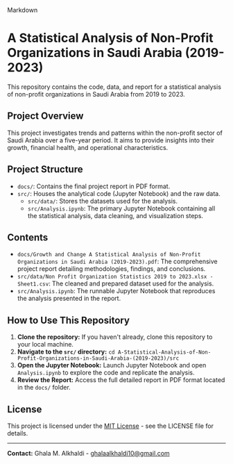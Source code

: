 Markdown
# A Statistical Analysis of Non-Profit Organizations in Saudi Arabia (2019-2023)

This repository contains the code, data, and report for a statistical analysis of non-profit organizations in Saudi Arabia from 2019 to 2023.

## Project Overview
This project investigates trends and patterns within the non-profit sector of Saudi Arabia over a five-year period. It aims to provide insights into their growth, financial health, and operational characteristics.

## Project Structure
- `docs/`: Contains the final project report in PDF format.
- `src/`: Houses the analytical code (Jupyter Notebook) and the raw data.
    - `src/data/`: Stores the datasets used for the analysis.
    - `src/Analysis.ipynb`: The primary Jupyter Notebook containing all the statistical analysis, data cleaning, and visualization steps.

## Contents
- `docs/Growth and Change A Statistical Analysis of Non-Profit Organizations in Saudi Arabia (2019-2023).pdf`: The comprehensive project report detailing methodologies, findings, and conclusions.
- `src/data/Non Profit Organization Statistics 2019 to 2023.xlsx - Sheet1.csv`: The cleaned and prepared dataset used for the analysis.
- `src/Analysis.ipynb`: The runnable Jupyter Notebook that reproduces the analysis presented in the report.

## How to Use This Repository
1.  **Clone the repository:** If you haven't already, clone this repository to your local machine.
2.  **Navigate to the `src/` directory:** `cd A-Statistical-Analysis-of-Non-Profit-Organizations-in-Saudi-Arabia-(2019-2023)/src`
3.  **Open the Jupyter Notebook:** Launch Jupyter Notebook and open `Analysis.ipynb` to explore the code and replicate the analysis.
4.  **Review the Report:** Access the full detailed report in PDF format located in the `docs/` folder.

## License
This project is licensed under the [MIT License](LICENSE) - see the LICENSE file for details.

---

**Contact:**
Ghala M. Alkhaldi - ghalaalkhaldi10@gmail.com
